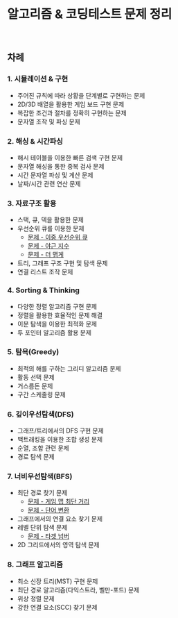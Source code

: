 # 알고리즘 & 코딩테스트 문제 정리

<br />

## 차례

### 1. 시뮬레이션 & 구현
- 주어진 규칙에 따라 상황을 단계별로 구현하는 문제
- 2D/3D 배열을 활용한 게임 보드 구현 문제
- 복잡한 조건과 절차를 정확히 구현하는 문제
- 문자열 조작 및 파싱 문제

### 2. 해싱 & 시간파싱
- 해시 테이블을 이용한 빠른 검색 구현 문제
- 문자열 해싱을 통한 중복 검사 문제
- 시간 문자열 파싱 및 게산 문제
- 날짜/시간 관련 연산 문제

### 3. 자료구조 활용
- 스택, 큐, 덱을 활용한 문제
- 우선순위 큐를 이용한 문제
  - [문제 - 이중 우선순위 큐](https://github.com/minhyeok2487/AlgorithmCodingTest_Java/tree/main/%ED%94%84%EB%A1%9C%EA%B7%B8%EB%9E%98%EB%A8%B8%EC%8A%A4/3/42628.%E2%80%85%EC%9D%B4%EC%A4%91%EC%9A%B0%EC%84%A0%EC%88%9C%EC%9C%84%ED%81%90)
  - [문제 - 야근 지수](https://github.com/minhyeok2487/AlgorithmCodingTest_Java/tree/main/%ED%94%84%EB%A1%9C%EA%B7%B8%EB%9E%98%EB%A8%B8%EC%8A%A4/3/12927.%E2%80%85%EC%95%BC%EA%B7%BC%E2%80%85%EC%A7%80%EC%88%98)
  - [문제 - 더 맵게](https://github.com/minhyeok2487/AlgorithmCodingTest_Java/tree/main/%ED%94%84%EB%A1%9C%EA%B7%B8%EB%9E%98%EB%A8%B8%EC%8A%A4/2/42626.%E2%80%85%EB%8D%94%E2%80%85%EB%A7%B5%EA%B2%8C)
- 트리, 그래프 구조 구현 및 탐색 문제
- 연결 리스트 조작 문제

### 4. Sorting & Thinking
- 다양한 정렬 알고리즘 구현 문제
- 정렬을 활용한 효율적인 문제 해결
- 이분 탐색을 이용한 최적화 문제
- 투 포인터 알고리즘 활용 문제

### 5. 탐욕(Greedy)
- 최적의 해를 구하는 그리디 알고리즘 문제
- 활동 선택 문제
- 거스름돈 문제
- 구간 스케줄링 문제

### 6. 깊이우선탐색(DFS)
- 그래프/트리에서의 DFS 구현 문제
- 백트래킹을 이용한 조합 생성 문제
- 순열, 조합 관련 문제
- 경로 탐색 문제

### 7. 너비우선탐색(BFS)
- 최단 경로 찾기 문제
  - [문제 - 게임 맵 최단 거리](프로그래머스/2/1844. 게임 맵 최단거리)
  - [문제 - 단어 변환](프로그래머스/3/43163. 단어 변환)
- 그래프에서의 연결 요소 찾기 문제
- 레벨 단위 탐색 문제
  - [문제 - 타겟 넘버](프로그래머스/2/43165. 타겟 넘버)
- 2D 그리드에서의 영역 탐색 문제

### 8. 그래프 알고리즘
- 최소 신장 트리(MST) 구현 문제
- 최단 경로 알고리즘(다익스트라, 벨만-포드) 문제
- 위상 정렬 문제
- 강한 연결 요소(SCC) 찾기 문제
